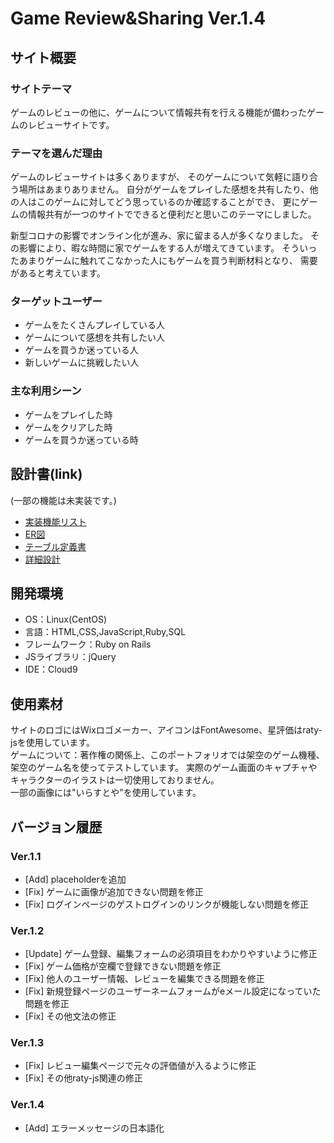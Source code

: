 # Game Review&Sharing Ver.1.4

## サイト概要

### サイトテーマ
ゲームのレビューの他に、ゲームについて情報共有を行える機能が備わったゲームのレビューサイトです。

### テーマを選んだ理由
ゲームのレビューサイトは多くありますが、 そのゲームについて気軽に語り合う場所はあまりありません。
自分がゲームをプレイした感想を共有したり、他の人はこのゲームに対してどう思っているのか確認することができ、
更にゲームの情報共有が一つのサイトでできると便利だと思いこのテーマにしました。<br>

新型コロナの影響でオンライン化が進み、家に留まる人が多くなりました。
その影響により、暇な時間に家でゲームをする人が増えてきています。
そういったあまりゲームに触れてこなかった人にもゲームを買う判断材料となり、
需要があると考えています。

### ターゲットユーザー
- ゲームをたくさんプレイしている人
- ゲームについて感想を共有したい人
- ゲームを買うか迷っている人
- 新しいゲームに挑戦したい人

### 主な利用シーン
- ゲームをプレイした時
- ゲームをクリアした時
- ゲームを買うか迷っている時

## 設計書(link)
(一部の機能は未実装です。)
- [実装機能リスト](https://docs.google.com/spreadsheets/d/10w0C5OcfYNOgSt37F0mMMv5TYYKT7cPAA_orx-sMg_k/edit?usp=sharing)
- [ER図](https://drive.google.com/file/d/12x8Rf4UQU5r0xRJBC5R7t_chDb0oYzJ4/view?usp=sharing)
- [テーブル定義書](https://docs.google.com/spreadsheets/d/1o1xHG_DKDuOhoySmL7GLulu3A80Kcc272avOaOGKO_0/edit?usp=sharing)
- [詳細設計](https://docs.google.com/spreadsheets/d/17B5TzqxzG5lich7Mdvi_gjnCB-RrW5wjnZLyyauClyk/edit?usp=sharing)

## 開発環境
- OS：Linux(CentOS)
- 言語：HTML,CSS,JavaScript,Ruby,SQL
- フレームワーク：Ruby on Rails
- JSライブラリ：jQuery
- IDE：Cloud9

## 使用素材
サイトのロゴにはWixロゴメーカー、アイコンはFontAwesome、星評価はraty-jsを使用しています。<br>
ゲームについて：著作権の関係上、このポートフォリオでは架空のゲーム機種、架空のゲーム名を使ってテストしています。
実際のゲーム画面のキャプチャやキャラクターのイラストは一切使用しておりません。<br>
一部の画像には"いらすとや"を使用しています。

## バージョン履歴
### Ver.1.1
- [Add] placeholderを追加
- [Fix] ゲームに画像が追加できない問題を修正
- [Fix] ログインページのゲストログインのリンクが機能しない問題を修正

### Ver.1.2
- [Update] ゲーム登録、編集フォームの必須項目をわかりやすいように修正
- [Fix] ゲーム価格が空欄で登録できない問題を修正
- [Fix] 他人のユーザー情報、レビューを編集できる問題を修正
- [Fix] 新規登録ページのユーザーネームフォームがeメール設定になっていた問題を修正
- [Fix] その他文法の修正

### Ver.1.3
- [Fix] レビュー編集ページで元々の評価値が入るように修正
- [Fix] その他raty-js関連の修正

### Ver.1.4
- [Add] エラーメッセージの日本語化